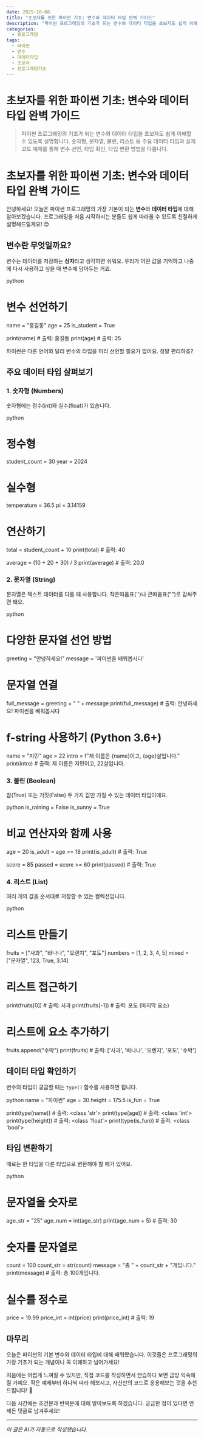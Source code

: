 ```yaml
---
date: 2025-10-08
title: "초보자를 위한 파이썬 기초: 변수와 데이터 타입 완벽 가이드"
description: "파이썬 프로그래밍의 기초가 되는 변수와 데이터 타입을 초보자도 쉽게 이해할 수 있도록 설명합니다. 숫자형, 문자열, 불린, 리스트 등 주요 데이터 타입과 실제 코드 예제를 통해 변수 선언, 타입 확인, 타입 변환 방법을 다룹니다."
categories:
  - 프로그래밍
tags:
  - 파이썬
  - 변수
  - 데이터타입
  - 초보자
  - 프로그래밍기초
---
```


# 초보자를 위한 파이썬 기초: 변수와 데이터 타입 완벽 가이드

> 파이썬 프로그래밍의 기초가 되는 변수와 데이터 타입을 초보자도 쉽게 이해할 수 있도록 설명합니다. 숫자형, 문자열, 불린, 리스트 등 주요 데이터 타입과 실제 코드 예제를 통해 변수 선언, 타입 확인, 타입 변환 방법을 다룹니다.


# 초보자를 위한 파이썬 기초: 변수와 데이터 타입 완벽 가이드

안녕하세요! 오늘은 파이썬 프로그래밍의 가장 기본이 되는 **변수**와 **데이터 타입**에 대해 알아보겠습니다. 프로그래밍을 처음 시작하시는 분들도 쉽게 따라올 수 있도록 친절하게 설명해드릴게요! 😊

## 변수란 무엇일까요?

변수는 데이터를 저장하는 **상자**라고 생각하면 쉬워요. 우리가 어떤 값을 기억하고 나중에 다시 사용하고 싶을 때 변수에 담아두는 거죠.

python
# 변수 선언하기
name = "홍길동"
age = 25
is_student = True

print(name)  # 출력: 홍길동
print(age)   # 출력: 25


파이썬은 다른 언어와 달리 변수의 타입을 미리 선언할 필요가 없어요. 정말 편리하죠?

## 주요 데이터 타입 살펴보기

### 1. 숫자형 (Numbers)

숫자형에는 정수(int)와 실수(float)가 있습니다.

python
# 정수형
student_count = 30
year = 2024

# 실수형
temperature = 36.5
pi = 3.14159

# 연산하기
total = student_count + 10
print(total)  # 출력: 40

average = (10 + 20 + 30) / 3
print(average)  # 출력: 20.0


### 2. 문자열 (String)

문자열은 텍스트 데이터를 다룰 때 사용합니다. 작은따옴표('')나 큰따옴표("")로 감싸주면 돼요.

python
# 다양한 문자열 선언 방법
greeting = "안녕하세요!"
message = '파이썬을 배워봅시다'

# 문자열 연결
full_message = greeting + " " + message
print(full_message)  # 출력: 안녕하세요! 파이썬을 배워봅시다

# f-string 사용하기 (Python 3.6+)
name = "지민"
age = 22
intro = f"제 이름은 {name}이고, {age}살입니다."
print(intro)  # 출력: 제 이름은 지민이고, 22살입니다.


### 3. 불린 (Boolean)

참(True) 또는 거짓(False) 두 가지 값만 가질 수 있는 데이터 타입이에요.

python
is_raining = False
is_sunny = True

# 비교 연산자와 함께 사용
age = 20
is_adult = age >= 18
print(is_adult)  # 출력: True

score = 85
passed = score >= 60
print(passed)  # 출력: True


### 4. 리스트 (List)

여러 개의 값을 순서대로 저장할 수 있는 컬렉션입니다.

python
# 리스트 만들기
fruits = ["사과", "바나나", "오렌지", "포도"]
numbers = [1, 2, 3, 4, 5]
mixed = ["문자열", 123, True, 3.14]

# 리스트 접근하기
print(fruits[0])  # 출력: 사과
print(fruits[-1])  # 출력: 포도 (마지막 요소)

# 리스트에 요소 추가하기
fruits.append("수박")
print(fruits)  # 출력: ['사과', '바나나', '오렌지', '포도', '수박']


## 데이터 타입 확인하기

변수의 타입이 궁금할 때는 `type()` 함수를 사용하면 됩니다.

python
name = "파이썬"
age = 30
height = 175.5
is_fun = True

print(type(name))    # 출력: <class 'str'>
print(type(age))     # 출력: <class 'int'>
print(type(height))  # 출력: <class 'float'>
print(type(is_fun))  # 출력: <class 'bool'>


## 타입 변환하기

때로는 한 타입을 다른 타입으로 변환해야 할 때가 있어요.

python
# 문자열을 숫자로
age_str = "25"
age_num = int(age_str)
print(age_num + 5)  # 출력: 30

# 숫자를 문자열로
count = 100
count_str = str(count)
message = "총 " + count_str + "개입니다."
print(message)  # 출력: 총 100개입니다.

# 실수를 정수로
price = 19.99
price_int = int(price)
print(price_int)  # 출력: 19


## 마무리

오늘은 파이썬의 기본 변수와 데이터 타입에 대해 배워봤습니다. 이것들은 프로그래밍의 가장 기초가 되는 개념이니 꼭 이해하고 넘어가세요! 

처음에는 어렵게 느껴질 수 있지만, 직접 코드를 작성하면서 연습하다 보면 금방 익숙해질 거예요. 작은 예제부터 하나씩 따라 해보시고, 자신만의 코드로 응용해보는 것을 추천드립니다! 💪

다음 시간에는 조건문과 반복문에 대해 알아보도록 하겠습니다. 궁금한 점이 있다면 언제든 댓글로 남겨주세요!

<!-- more -->

---

*이 글은 AI가 자동으로 작성했습니다.*
